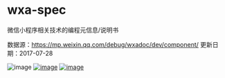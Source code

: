 # wxa-spec
微信小程序相关技术的编程元信息/说明书

数据源：https://mp.weixin.qq.com/debug/wxadoc/dev/component/
更新日期：2017-07-28

![image](https://img.shields.io/npm/l/wxa-spec.svg)
[![image](https://img.shields.io/npm/v/wxa-spec.svg)](https://www.npmjs.com/package/wxa-spec)
[![image](https://img.shields.io/npm/dt/wxa-spec.svg)](https://www.npmjs.com/package/wxa-spec)